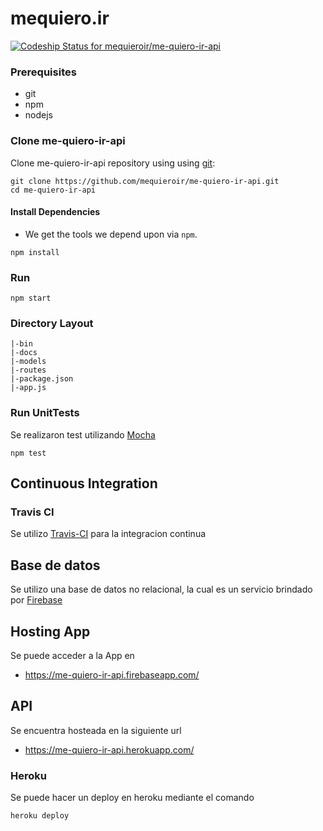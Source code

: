 # mequiero.ir
[ ![Codeship Status for mequieroir/me-quiero-ir-api](https://app.codeship.com/projects/f1393cf0-9d42-0134-1d26-4e318545e956/status?branch=master)](https://app.codeship.com/projects/188604)
### Prerequisites

- git
- npm
- nodejs

### Clone me-quiero-ir-api

Clone me-quiero-ir-api repository using using [git][git]:

```
git clone https://github.com/mequieroir/me-quiero-ir-api.git
cd me-quiero-ir-api
```

#### Install Dependencies

* We get the tools we depend upon via `npm`.

```
npm install
```

### Run

```
npm start
```

### Directory Layout

```
|-bin
|-docs
|-models
|-routes
|-package.json
|-app.js
```

### Run UnitTests

Se realizaron test utilizando [Mocha][mocha]

```
npm test
```
## Continuous Integration

### Travis CI

Se utilizo [Travis-CI][travis] para la integracion continua

## Base de datos
Se utilizo una base de datos no relacional, la cual es un servicio brindado por [Firebase][firebase] 

## Hosting App

Se puede acceder a la App en

- https://me-quiero-ir-api.firebaseapp.com/

## API

Se encuentra hosteada en la siguiente url 

- https://me-quiero-ir-api.herokuapp.com/

### Heroku

Se puede hacer un deploy en heroku mediante el comando
```
heroku deploy
```

[git]: http://git-scm.com/
[npm]: https://www.npmjs.org/
[node]: http://nodejs.org
[travis]: https://travis-ci.org/
[firebase]: https://firebase.google.com/
[heroku]: https://www.heroku.com/
[Mocha]: https://mochajs.org/

